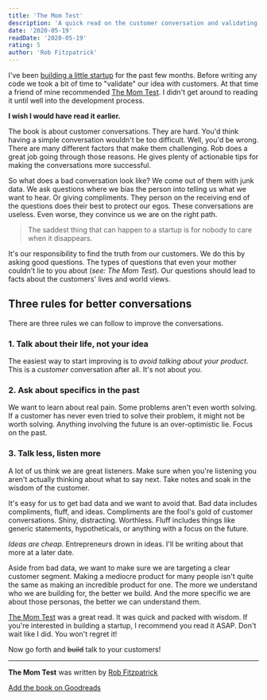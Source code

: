 ```yaml
---
title: 'The Mom Test'
description: 'A quick read on the customer conversation and validating startup ideas.'
date: '2020-05-19'
readDate: '2020-05-19'
rating: 5
author: 'Rob Fitzpatrick'
---
```


I've been [building a little startup](https://getbard.com) for the past few months. Before writing any code we took a bit of time to "validate" our idea with customers. At that time a friend of mine recommended [The Mom Test](https://www.goodreads.com/book/show/18529000-the-mom-test). I didn't get around to reading it until well into the development process.

**I wish I would have read it earlier.**

The book is about customer conversations. They are hard. You'd think having a simple conversation wouldn't be too difficult. Well, you'd be wrong. There are many different factors that make them challenging. Rob does a great job going through those reasons. He gives plenty of actionable tips for making the conversations more successful.

So what does a bad conversation look like? We come out of them with junk data. We ask questions where we bias the person into telling us what we want to hear. Or giving compliments. They person on the receiving end of the questions does their best to protect our egos. These conversations are useless. Even worse, they convince us we are on the right path.

> The saddest thing that can happen to a startup is for nobody to care when it disappears.

It's our responsibility to find the truth from our customers. We do this by asking good questions. The types of questions that even your mother couldn't lie to you about (_see: The Mom Test_). Our questions should lead to facts about the customers' lives and world views.

## Three rules for better conversations

There are three rules we can follow to improve the conversations.

### 1. Talk about their life, not your idea

The easiest way to start improving is to _avoid talking about your product_. This is a _customer_ conversation after all. It's not about _you_. 

### 2. Ask about specifics in the past

We want to learn about real pain. Some problems aren't even worth solving. If a customer has never even tried to solve their problem, it might not be worth solving. Anything involving the future is an over-optimistic lie. Focus on the past.

### 3. Talk less, listen more

A lot of us think we are great listeners. Make sure when you're listening you aren't actually thinking about what to say next. Take notes and soak in the wisdom of the customer.

It's easy for us to get bad data and we want to avoid that. Bad data includes compliments, fluff, and ideas. Compliments are the fool's gold of customer conversations. Shiny, distracting. Worthless. Fluff includes things like generic statements, hypotheticals, or anything with a focus on the future.

_Ideas are cheap._ Entrepreneurs drown in ideas. I'll be writing about that more at a later date.

Aside from bad data, we want to make sure we are targeting a clear customer segment. Making a mediocre product for many people isn't quite the same as making an incredible product for one. The more we understand who we are building for, the better we build. And the more specific we are about those personas, the better we can understand them.

[The Mom Test](https://www.goodreads.com/book/show/18529000-the-mom-test) was a great read. It was quick and packed with wisdom. If you're interested in building a startup, I recommend you read it ASAP. Don't wait like I did. You won't regret it!

Now go forth and ~~build~~ talk to your customers!

---

<footer>

**The Mom Test** was written by [Rob Fitzpatrick](https://twitter.com/robfitz)

[Add the book on Goodreads](https://www.goodreads.com/book/show/18529000-the-mom-test)

</footer>